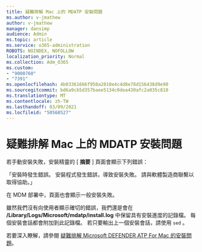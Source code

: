 ```yaml
---
title: 疑難排解 Mac 上的 MDATP 安裝問題
ms.author: v-jmathew
author: v-jmathew
manager: dansimp
audience: Admin
ms.topic: article
ms.service: o365-administration
ROBOTS: NOINDEX, NOFOLLOW
localization_priority: Normal
ms.collection: Adm_O365
ms.custom:
- "9000760"
- "7391"
ms.openlocfilehash: 4b03361666f950a2010e4c4d8e78d156438d9e90
ms.sourcegitcommit: bd6a9cb5d357baee5134c0dea430afc2a035c810
ms.translationtype: MT
ms.contentlocale: zh-TW
ms.lasthandoff: 03/09/2021
ms.locfileid: "50568527"
---
```

# <a name="troubleshoot-mdatp-installation-problems-on-a-mac"></a>疑難排解 Mac 上的 MDATP 安裝問題

若手動安裝失敗，安裝精靈的 [ **摘要** ] 頁面會顯示下列錯誤：

「安裝時發生錯誤。 安裝程式發生錯誤，導致安裝失敗。 請與軟體製造商聯繫以取得協助。」

在 MDM 部署中，頁面也會顯示一般安裝失敗。

雖然我們沒有向使用者顯示確切的錯誤，我們還是會在 **/Library/Logs/Microsoft/mdatp/install.log** 中保留具有安裝進度的記錄檔。 每個安裝會話都會附加到此記錄檔。 若只要輸出上一個安裝會話，請使用 `sed` 。

若要深入瞭解，請參閱 [疑難排解 Microsoft DEFENDER ATP For Mac 的安裝問題](https://go.microsoft.com/fwlink/?linkid=2144615)。
